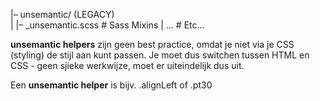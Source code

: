 |– unsemantic/  (LEGACY)           
|   |– _unsemantic.scss  # Sass Mixins 
|   ...                  # Etc… 

**unsemantic helpers** zijn geen best practice, omdat je
niet via je CSS (styling) de stijl aan kunt passen. Je 
moet dus switchen tussen HTML en CSS - geen sjieke
werkwijze, moet er uiteindelijk dus uit.

Een **unsemantic helper** is bijv. .alignLeft of .pt30